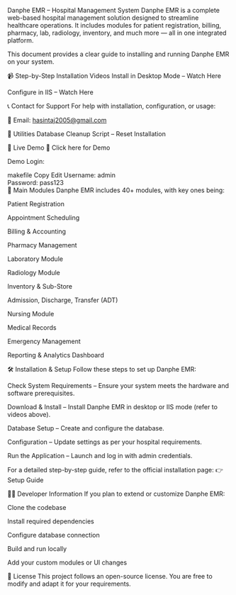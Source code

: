 Danphe EMR – Hospital Management System
Danphe EMR is a complete web-based hospital management solution designed to streamline healthcare operations. It includes modules for patient registration, billing, pharmacy, lab, radiology, inventory, and much more — all in one integrated platform.

This document provides a clear guide to installing and running Danphe EMR on your system.

📹 Step-by-Step Installation Videos
Install in Desktop Mode – Watch Here

Configure in IIS – Watch Here

📞 Contact for Support
For help with installation, configuration, or usage:

📧 Email: hasintaj2005@gmail.com 

🧹 Utilities
Database Cleanup Script – Reset Installation

🚀 Live Demo
🔗 Click here for Demo

Demo Login:

makefile
Copy
Edit
Username: admin  
Password: pass123  
📌 Main Modules
Danphe EMR includes 40+ modules, with key ones being:

Patient Registration

Appointment Scheduling

Billing & Accounting

Pharmacy Management

Laboratory Module

Radiology Module

Inventory & Sub-Store

Admission, Discharge, Transfer (ADT)

Nursing Module

Medical Records

Emergency Management

Reporting & Analytics Dashboard

🛠 Installation & Setup
Follow these steps to set up Danphe EMR:

Check System Requirements – Ensure your system meets the hardware and software prerequisites.

Download & Install – Install Danphe EMR in desktop or IIS mode (refer to videos above).

Database Setup – Create and configure the database.

Configuration – Update settings as per your hospital requirements.

Run the Application – Launch and log in with admin credentials.

For a detailed step-by-step guide, refer to the official installation page:
👉 Setup Guide

👨‍💻 Developer Information
If you plan to extend or customize Danphe EMR:

Clone the codebase

Install required dependencies

Configure database connection

Build and run locally

Add your custom modules or UI changes

📜 License
This project follows an open-source license. You are free to modify and adapt it for your requirements.

